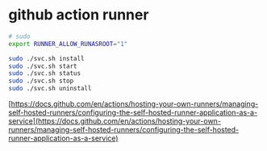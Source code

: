 # github action runner

```bash
# sudo
export RUNNER_ALLOW_RUNASROOT="1"
```

```bash
sudo ./svc.sh install
sudo ./svc.sh start
sudo ./svc.sh status
sudo ./svc.sh stop
sudo ./svc.sh uninstall
```

[https://docs.github.com/en/actions/hosting-your-own-runners/managing-self-hosted-runners/configuring-the-self-hosted-runner-application-as-a-service](https://docs.github.com/en/actions/hosting-your-own-runners/managing-self-hosted-runners/configuring-the-self-hosted-runner-application-as-a-service)
